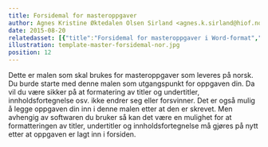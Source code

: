 ```yaml
---
title: Forsidemal for masteroppgaver
author: Agnes Kristine Øktedalen Olsen Sirland <agnes.k.sirland@hiof.no>
date: 2015-08-20
relatedasset: [{"title":"Forsidemal for masteroppgaver i Word-format","format": "docx", "formathelpertext": "", "file": "master-forsidemal-nor"}, {"title":"Forsidemal for masteroppgaver i OpenOffice","format": "ott", "formathelpertext": "", "file": "master-forsidemal-nor"}, {"title":"Forsidemal for masteroppgaver i PDF","format": "pdf", "formathelpertext": "Edit the PDF-template in your editor and merge it in as the frontpage to your paper.", "file": "master-forsidemal-nor"}]
illustration: template-master-forsidemal-nor.jpg
position: 12
---
```


Dette er malen som skal brukes for masteroppgaver som leveres på norsk. Du burde starte med denne malen som utgangspunkt for oppgaven din. Da vil du være sikker på at formatering av titler og undertitler, innholdsfortegnelse osv. ikke endrer seg eller forsvinner. Det er også mulig å legge oppgaven din inn i denne malen etter at den er skrevet. Men avhengig av softwaren du bruker så kan det være en mulighet for at formatteringen av titler, undertitler og innholdsfortegnelse må gjøres på nytt etter at oppgaven er lagt inn i forsiden.
